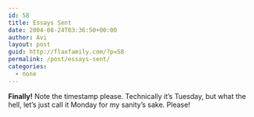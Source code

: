 ```yaml
---
id: 58
title: Essays Sent
date: 2004-08-24T03:36:50+00:00
author: Avi
layout: post
guid: http://flaxfamily.com/?p=58
permalink: /post/essays-sent/
categories:
  - none
---
```

**Finally!** Note the timestamp please. Technically it&#8217;s Tuesday, but what the hell, let&#8217;s just call it Monday for my sanity&#8217;s sake. Please!